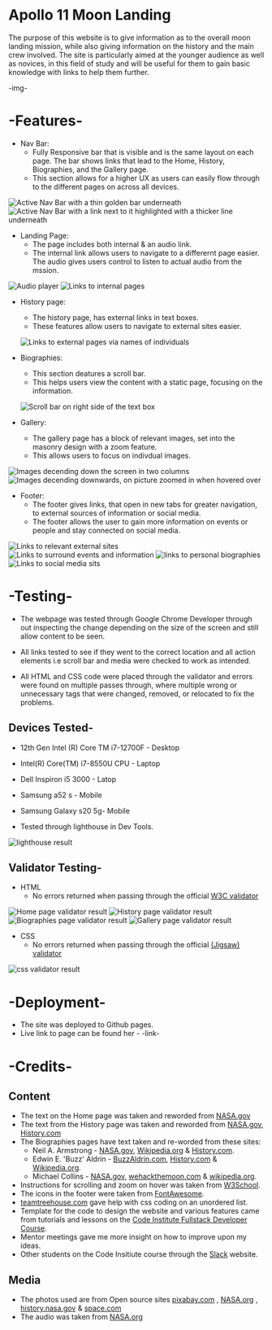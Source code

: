 # Apollo 11 Moon Landing
The purpose of this website is to give information as to the overall moon landing mission, while also giving information on the history and the main crew involved. The site is particularly aimed at the younger audience as well as novices, in this field of study and will be useful for them to gain basic knowledge with links to help them further.

-img-

# -Features-
- Nav Bar:
  * Fully Responsive bar that is visible and is the same layout on each page. The bar shows links that lead to the Home, History, Biographies, and the Gallery page.
  * This section allows for a higher UX as users can easily flow through to the different pages on across all devices.

![Active Nav Bar with a thin golden bar underneath](/assets/images/nav-bar.png)
![Active Nav Bar with a link next to it highlighted with a thicker line underneath](/assets/images/nav-bar2.png)

- Landing Page:
  * The page includes both internal & an audio link.
  * The internal link allows users to navigate to a differernt page easier. The audio gives users control to listen to actual audio from the mssion. 

![Audio player ](/assets/images/audio-link.png)
![Links to internal pages](/assets/images/internal-link.png)

- History page:
  * The history page, has external links in text boxes.
  * These features allow users to navigate to external sites easier.

  ![Links to external pages via names of individuals](/assets/images/external-links.png)

- Biographies:
  * This section deatures a scroll bar.
  * This helps users view the content with a static page, focusing on the information.

  ![Scroll bar on right side of the text box](/assets/images/scroll-bar.png)

- Gallery:
  * The gallery page has a block of relevant images, set into the masonry design with a zoom feature.
  * This allows users to focus on indivdual images.

![Images decending down the screen in two columns](/assets/images/gallery-picture.png)
![Images decending downwards, on picture zoomed in when hovered over ](/assets/images/gallery2.png)

- Footer:
   * The footer gives links, that open in new tabs for greater navigation, to external sources of information or social media.
   * The footer allows the user to gain more information on events or people and stay connected on social media.

![Links to relevant external sites](/assets/images/footer.png)
![Links to surround events and information](/assets/images/footer-2.png)
![links to personal biographies](/assets/images/footer-3.png)
![Links to social media sits ](/assets/images/footer-4.png)

# -Testing-
- The webpage was tested through Google Chrome Developer through out inspecting the change depending on the size of the screen and still allow content to be seen.

- All links tested to see if they went to the correct location and all action elements i.e scroll bar and media were checked to work as intended.

- All HTML and CSS code were placed through the validator and errors were found on multiple passes through, where multiple wrong or unnecessary tags that were changed, removed, or relocated to fix the problems.

## Devices Tested-
 - 12th Gen Intel (R) Core TM i7-12700F - Desktop
 - Intel(R) Core(TM) i7-8550U CPU - Laptop
 - Dell Inspiron i5 3000 - Latop
 - Samsung a52 s - Mobile
 - Samsung Galaxy s20 5g- Mobile


- Tested through lighthouse in Dev Tools.

![lighthouse result](/assets/images/lighthouse-result.png)

## Validator Testing-
  - HTML
    * No errors returned when passing through the official [W3C validator](https://validator.w3.org/)

  ![Home page validator result](/assets/images/index-validator.png)
  ![History page validator result](/assets/images/history-validator.png)
  ![Biographies page validator result](/assets/images/bio-validator.png)
  ![Gallery page validator result](/assets/images/gallery-validator.png)

  - CSS
    * No errors returned when passing through the official [(Jigsaw) validator](https://jigsaw.w3.org/css-validator/)

  ![css validator result](/assets/images/css-validator.png)

# -Deployment-
- The site was deployed to Github pages.
- Live link to page can be found her - -link-

# -Credits-
## Content
  - The text on the Home page was taken and reworded from [NASA.gov](https://www.nasa.gov/mission_pages/apollo/apollo11.html) 
  - The text from the History page was taken and reworded from [NASA.gov](https://www.nasa.gov/mission_pages/apollo/missions/index.html), [History.com](https://www.history.com/topics/space-exploration/moon-landing-1969)
  - The Biographies pages have text taken and re-worded from these sites:
    - Neil A. Armstrong - [NASA.gov](https://www.nasa.gov/centers/glenn/about/bios/neilabio.html), [Wikipedia.org](https://en.wikipedia.org/wiki/Neil_Armstrong) & [History.com](https://www.history.com/topics/space-exploration/neil-armstrong).
    - Edwin E. 'Buzz' Aldrin - [BuzzAldrin.com](https://buzzaldrin.com/biography/), [History.com](https://www.history.com/topics/space-exploration/buzz-aldrin) & [Wikipedia.org](https://en.wikipedia.org/wiki/Buzz_Aldrin).
    - Michael Collins - [NASA.gov](https://www.nasa.gov/astronautprofiles/collins/), [wehackthemoon.com](https://wehackthemoon.com/bios/michael-collins) & [wikipedia.org](https://en.wikipedia.org/wiki/Michael_Collins_(astronaut)).
  - Instructions for scrolling and zoom on hover was taken from [W3School](https://www.w3schools.com/cssref/pr_pos_overflow.php).
  - The icons in the footer were taken from [FontAwesome](https://fontawesome.com/).
  - [teamtreehouse.com](https://teamtreehouse.com/community/element-a-not-allowed-as-a-child-of-element-ul-in-this-context) gave help with css coding on an unordered list.
  - Template for the code to design the website and various features came from tutorials and lessons on the [Code Institute Fullstack Developer Course](https://codeinstitute.net/).
  - Mentor meetings gave me more insight on how to improve upon my ideas.
  - Other students on the Code Insitiute course through the [Slack](https://slack.com/intl/en-gb/get-started#/createnew) website.

  ## Media
  - The photos used are from Open source sites [pixabay.com](https://pixabay.com/) , [NASA.org](https://www.nasa.gov/) , [history.nasa.gov](https://history.nasa.gov/ap11ann/kippsphotos/apollo.html) & [space.com](https://www.space.com/apollo-11-astronauts-quarantined-after-splashdown.html)
  - The audio was taken from [NASA.org](https://www.nasa.gov/wav/62284main_onesmall2.wav)
